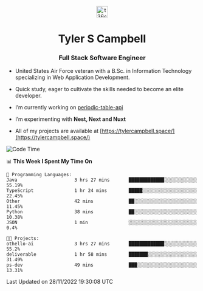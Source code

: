 <p align="center">
<a href="https://www.linkedin.com/in/t36campbell" target="blank"><img align="center" src="https://ik.imagekit.io/t36campbell/Portfolio/linkedin.png.original_m8bbGgPh6.png" alt="t36campbell" height="30" width="30" /></a>
</p>
<h1 align="center">Tyler S Campbell</h1>
<h3 align="center">Full Stack Software Engineer</h3>

* United States Air Force veteran with a B.Sc. in Information Technology specializing in Web Application Development. 

* Quick study, eager to cultivate the skills needed to become an elite developer.

* I’m currently working on [periodic-table-api](https://github.com/t36campbell/periodic-table-api)

* I’m experimenting with **Nest, Next and Nuxt**

* All of my projects are available at [https://tylercampbell.space/](https://tylercampbell.space/)

<!--START_SECTION:waka-->
![Code Time](http://img.shields.io/badge/Code%20Time-2%2C012%20hrs%2056%20mins-blue)

📊 **This Week I Spent My Time On** 

```text
💬 Programming Languages: 
Java                     3 hrs 27 mins       █████████████░░░░░░░░░░░░   55.19% 
TypeScript               1 hr 24 mins        █████░░░░░░░░░░░░░░░░░░░░   22.45% 
Other                    42 mins             ██░░░░░░░░░░░░░░░░░░░░░░░   11.45% 
Python                   38 mins             ██░░░░░░░░░░░░░░░░░░░░░░░   10.38% 
JSON                     1 min               ░░░░░░░░░░░░░░░░░░░░░░░░░   0.4%

🐱‍💻 Projects: 
othello-ai               3 hrs 27 mins       █████████████░░░░░░░░░░░░   55.2% 
deliverable              1 hr 58 mins        ███████░░░░░░░░░░░░░░░░░░   31.49% 
ps-dev                   49 mins             ███░░░░░░░░░░░░░░░░░░░░░░   13.31%

```


 Last Updated on 28/11/2022 19:30:08 UTC
<!--END_SECTION:waka-->
